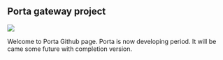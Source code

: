 ## Porta gateway project

![](./porta-title-log.PNG)

Welcome to Porta Github page. 
Porta is now developing period. It will be came some future with completion version.

